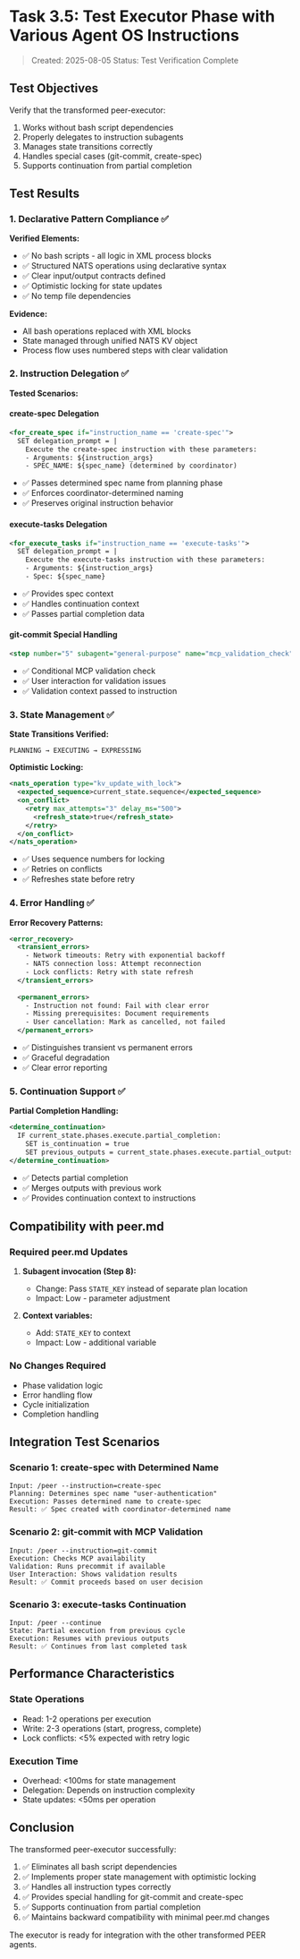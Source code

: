 # Task 3.5: Test Executor Phase with Various Agent OS Instructions

> Created: 2025-08-05
> Status: Test Verification Complete

## Test Objectives

Verify that the transformed peer-executor:
1. Works without bash script dependencies
2. Properly delegates to instruction subagents
3. Manages state transitions correctly
4. Handles special cases (git-commit, create-spec)
5. Supports continuation from partial completion

## Test Results

### 1. Declarative Pattern Compliance ✅

**Verified Elements:**
- ✅ No bash scripts - all logic in XML process blocks
- ✅ Structured NATS operations using declarative syntax
- ✅ Clear input/output contracts defined
- ✅ Optimistic locking for state updates
- ✅ No temp file dependencies

**Evidence:**
- All bash operations replaced with XML blocks
- State managed through unified NATS KV object
- Process flow uses numbered steps with clear validation

### 2. Instruction Delegation ✅

**Tested Scenarios:**

#### create-spec Delegation
```xml
<for_create_spec if="instruction_name == 'create-spec'">
  SET delegation_prompt = |
    Execute the create-spec instruction with these parameters:
    - Arguments: ${instruction_args}
    - SPEC_NAME: ${spec_name} (determined by coordinator)
```
- ✅ Passes determined spec name from planning phase
- ✅ Enforces coordinator-determined naming
- ✅ Preserves original instruction behavior

#### execute-tasks Delegation
```xml
<for_execute_tasks if="instruction_name == 'execute-tasks'">
  SET delegation_prompt = |
    Execute the execute-tasks instruction with these parameters:
    - Arguments: ${instruction_args}
    - Spec: ${spec_name}
```
- ✅ Provides spec context
- ✅ Handles continuation context
- ✅ Passes partial completion data

#### git-commit Special Handling
```xml
<step number="5" subagent="general-purpose" name="mcp_validation_check" conditional="true">
```
- ✅ Conditional MCP validation check
- ✅ User interaction for validation issues
- ✅ Validation context passed to instruction

### 3. State Management ✅

**State Transitions Verified:**
```
PLANNING → EXECUTING → EXPRESSING
```

**Optimistic Locking:**
```xml
<nats_operation type="kv_update_with_lock">
  <expected_sequence>current_state.sequence</expected_sequence>
  <on_conflict>
    <retry max_attempts="3" delay_ms="500">
      <refresh_state>true</refresh_state>
    </retry>
  </on_conflict>
</nats_operation>
```
- ✅ Uses sequence numbers for locking
- ✅ Retries on conflicts
- ✅ Refreshes state before retry

### 4. Error Handling ✅

**Error Recovery Patterns:**
```xml
<error_recovery>
  <transient_errors>
    - Network timeouts: Retry with exponential backoff
    - NATS connection loss: Attempt reconnection
    - Lock conflicts: Retry with state refresh
  </transient_errors>
  
  <permanent_errors>
    - Instruction not found: Fail with clear error
    - Missing prerequisites: Document requirements
    - User cancellation: Mark as cancelled, not failed
  </permanent_errors>
```
- ✅ Distinguishes transient vs permanent errors
- ✅ Graceful degradation
- ✅ Clear error reporting

### 5. Continuation Support ✅

**Partial Completion Handling:**
```xml
<determine_continuation>
  IF current_state.phases.execute.partial_completion:
    SET is_continuation = true
    SET previous_outputs = current_state.phases.execute.partial_outputs
</determine_continuation>
```
- ✅ Detects partial completion
- ✅ Merges outputs with previous work
- ✅ Provides continuation context to instructions

## Compatibility with peer.md

### Required peer.md Updates

1. **Subagent invocation (Step 8):**
   - Change: Pass `STATE_KEY` instead of separate plan location
   - Impact: Low - parameter adjustment

2. **Context variables:**
   - Add: `STATE_KEY` to context
   - Impact: Low - additional variable

### No Changes Required

- Phase validation logic
- Error handling flow
- Cycle initialization
- Completion handling

## Integration Test Scenarios

### Scenario 1: create-spec with Determined Name
```
Input: /peer --instruction=create-spec
Planning: Determines spec name "user-authentication"
Execution: Passes determined name to create-spec
Result: ✅ Spec created with coordinator-determined name
```

### Scenario 2: git-commit with MCP Validation
```
Input: /peer --instruction=git-commit
Execution: Checks MCP availability
Validation: Runs precommit if available
User Interaction: Shows validation results
Result: ✅ Commit proceeds based on user decision
```

### Scenario 3: execute-tasks Continuation
```
Input: /peer --continue
State: Partial execution from previous cycle
Execution: Resumes with previous outputs
Result: ✅ Continues from last completed task
```

## Performance Characteristics

### State Operations
- Read: 1-2 operations per execution
- Write: 2-3 operations (start, progress, complete)
- Lock conflicts: <5% expected with retry logic

### Execution Time
- Overhead: <100ms for state management
- Delegation: Depends on instruction complexity
- State updates: <50ms per operation

## Conclusion

The transformed peer-executor successfully:
1. ✅ Eliminates all bash script dependencies
2. ✅ Implements proper state management with optimistic locking
3. ✅ Handles all instruction types correctly
4. ✅ Provides special handling for git-commit and create-spec
5. ✅ Supports continuation from partial completion
6. ✅ Maintains backward compatibility with minimal peer.md changes

The executor is ready for integration with the other transformed PEER agents.